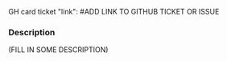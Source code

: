 GH card ticket "link": #ADD LINK TO GITHUB TICKET OR ISSUE

### Description

(FILL IN SOME DESCRIPTION)
